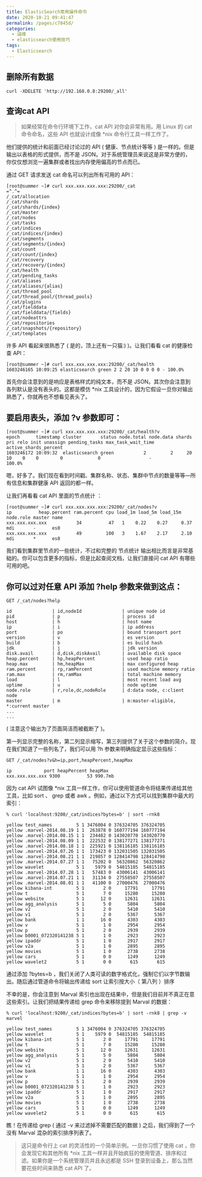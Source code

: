 ```yaml
---
title: ElasticSearch常用操作命令
date: 2020-10-21 09:41:47
permalink: /pages/c7845d/
categories:
  - 运维
  - elasticsearch使用技巧
tags:
  - Elasticsearch
---
```

## 删除所有数据
`curl -XDELETE 'http://192.168.0.8:29200/_all'`

## 查询cat API
>如果经常在命令行环境下工作，cat API 对你会非常有用。用 Linux 的 cat 命令命名，这些 API 也就设计成像 *nix 命令行工具一样工作了。

他们提供的统计和前面已经讨论过的 API ( 健康、节点统计等等 ) 是一样的。但是输出以表格的形式提供，而不是 JSON。对于系统管理员来说这是非常方便的，你仅仅想浏览一遍集群或者找出内存使用偏高的节点而已。

通过 GET 请求发送 cat 命名可以列出所有可用的 API：
```shell
[root@summer ~]# curl xxx.xxx.xxx.xxx:29200/_cat
=^.^=
/_cat/allocation
/_cat/shards
/_cat/shards/{index}
/_cat/master
/_cat/nodes
/_cat/tasks
/_cat/indices
/_cat/indices/{index}
/_cat/segments
/_cat/segments/{index}
/_cat/count
/_cat/count/{index}
/_cat/recovery
/_cat/recovery/{index}
/_cat/health
/_cat/pending_tasks
/_cat/aliases
/_cat/aliases/{alias}
/_cat/thread_pool
/_cat/thread_pool/{thread_pools}
/_cat/plugins
/_cat/fielddata
/_cat/fielddata/{fields}
/_cat/nodeattrs
/_cat/repositories
/_cat/snapshots/{repository}
/_cat/templates
```
许多 API 看起来很熟悉了 ( 是的，顶上还有一只猫:) )。让我们看看 cat 的健康检查 API：
```shell
[root@summer ~]# curl xxx.xxx.xxx.xxx:29200/_cat/health
1603246165 10:09:25 elasticsearch green 2 2 20 10 0 0 0 0 - 100.0%

```
首先你会注意到的是响应是表格样式的纯文本，而不是 JSON。其次你会注意到各列默认是没有表头的。这都是模仿 *nix 工具设计的，因为它假设一旦你对输出熟悉了，你就再也不想看见表头了。

## 要启用表头，添加 ?v 参数即可：
```shell
[root@summer ~]# curl xxx.xxx.xxx.xxx:29200/_cat/health?v
epoch      timestamp cluster       status node.total node.data shards pri relo init unassign pending_tasks max_task_wait_time active_shards_percent
1603246172 10:09:32  elasticsearch green           2         2     20  10    0    0        0             0                  -                100.0%
```
嗯，好多了。我们现在看到时间戳、集群名称、状态、集群中节点的数量等等—所有信息和集群健康 API 返回的都一样。

让我们再看看 cat API 里面的节点统计 ：
```shell
[root@summer ~]# curl xxx.xxx.xxx.xxx:29200/_cat/nodes?v
ip          heap.percent ram.percent cpu load_1m load_5m load_15m node.role master name
xxx.xxx.xxx.xxx           34          47   1    0.22    0.27     0.37 mdi       -      es0
xxx.xxx.xxx.xxx           49         100   3    1.67    2.17     2.10 mdi       *      es0
```
我们看到集群里节点的一些统计，不过和完整的 节点统计 输出相比而言是非常基础的。你可以包含更多的指标，但是比起查阅文档，让我们直接问 cat API 有哪些可用的吧。

## 你可以过对任意 API 添加 ?help 参数来做到这点：
```shell
GET /_cat/nodes?help

id               | id,nodeId               | unique node id
pid              | p                       | process id
host             | h                       | host name
ip               | i                       | ip address
port             | po                      | bound transport port
version          | v                       | es version
build            | b                       | es build hash
jdk              | j                       | jdk version
disk.avail       | d,disk,diskAvail        | available disk space
heap.percent     | hp,heapPercent          | used heap ratio
heap.max         | hm,heapMax              | max configured heap
ram.percent      | rp,ramPercent           | used machine memory ratio
ram.max          | rm,ramMax               | total machine memory
load             | l                       | most recent load avg
uptime           | u                       | node uptime
node.role        | r,role,dc,nodeRole      | d:data node, c:client node
master           | m                       | m:master-eligible, *:current master
...
...
```
( 注意这个输出为了页面简洁而被截断了 )。

第一列显示完整的名称，第二列显示缩写，第三列提供了关于这个参数的简介。现在我们知道了一些列名了，我们可以用 ?h 参数来明确指定显示这些指标：
```shell
GET /_cat/nodes?v&h=ip,port,heapPercent,heapMax

ip            port heapPercent heapMax
xxx.xxx.xxx.xxx 9300          53 990.7mb
```
因为 cat API 试图像 *nix 工具一样工作，你可以使用管道命令将结果传递给其他工具，比如 sort 、 grep 或者 awk 。例如，通过以下方式可以找到集群中最大的索引：
```shell
% curl 'localhost:9200/_cat/indices?bytes=b' | sort -rnk8

yellow test_names         5 1 3476004 0 376324705 376324705
yellow .marvel-2014.08.19 1 1  263878 0 160777194 160777194
yellow .marvel-2014.08.15 1 1  234482 0 143020770 143020770
yellow .marvel-2014.08.09 1 1  222532 0 138177271 138177271
yellow .marvel-2014.08.18 1 1  225921 0 138116185 138116185
yellow .marvel-2014.07.26 1 1  173423 0 132031505 132031505
yellow .marvel-2014.08.21 1 1  219857 0 128414798 128414798
yellow .marvel-2014.07.27 1 1   75202 0  56320862  56320862
yellow wavelet            5 1    5979 0  54815185  54815185
yellow .marvel-2014.07.28 1 1   57483 0  43006141  43006141
yellow .marvel-2014.07.21 1 1   31134 0  27558507  27558507
yellow .marvel-2014.08.01 1 1   41100 0  27000476  27000476
yellow kibana-int         5 1       2 0     17791     17791
yellow t                  5 1       7 0     15280     15280
yellow website            5 1      12 0     12631     12631
yellow agg_analysis       5 1       5 0      5804      5804
yellow v2                 5 1       2 0      5410      5410
yellow v1                 5 1       2 0      5367      5367
yellow bank               1 1      16 0      4303      4303
yellow v                  5 1       1 0      2954      2954
yellow p                  5 1       2 0      2939      2939
yellow b0001_072320141238 5 1       1 0      2923      2923
yellow ipaddr             5 1       1 0      2917      2917
yellow v2a                5 1       1 0      2895      2895
yellow movies             5 1       1 0      2738      2738
yellow cars               5 1       0 0      1249      1249
yellow wavelet2           5 1       0 0       615       615
```
通过添加 ?bytes=b ，我们关闭了人类可读的数字格式化，强制它们以字节数输出。随后通过管道命令将输出传递给 sort 让索引按大小（ 第八列 ）排序

不幸的是，你会注意到 Marval 索引也出现在结果中，但是我们目前并不真正在意这些索引。让我们把结果传递给 grep 命令来移除提到 Marval 的数据：
```shell
% curl 'localhost:9200/_cat/indices?bytes=b' | sort -rnk8 | grep -v marvel

yellow test_names         5 1 3476004 0 376324705 376324705
yellow wavelet            5 1    5979 0  54815185  54815185
yellow kibana-int         5 1       2 0     17791     17791
yellow t                  5 1       7 0     15280     15280
yellow website            5 1      12 0     12631     12631
yellow agg_analysis       5 1       5 0      5804      5804
yellow v2                 5 1       2 0      5410      5410
yellow v1                 5 1       2 0      5367      5367
yellow bank               1 1      16 0      4303      4303
yellow v                  5 1       1 0      2954      2954
yellow p                  5 1       2 0      2939      2939
yellow b0001_072320141238 5 1       1 0      2923      2923
yellow ipaddr             5 1       1 0      2917      2917
yellow v2a                5 1       1 0      2895      2895
yellow movies             5 1       1 0      2738      2738
yellow cars               5 1       0 0      1249      1249
yellow wavelet2           5 1       0 0       615       615
```
瞧！在传递给 grep ( 通过 -v 来过滤掉不需要匹配的数据 ) 之后，我们得到了一个没有 Marval 混杂的索引排序列表了。

>这只是命令行上 cat 的灵活性的一个简单示例。一旦你习惯了使用 cat ，你会发现它和其他所有 *nix 工具一样并且开始疯狂的使用管道、排序和过滤。如果你是一个系统管理员并且永远都是 SSH 登录到设备上，那么当然要花些时间来熟悉 cat API 了。


